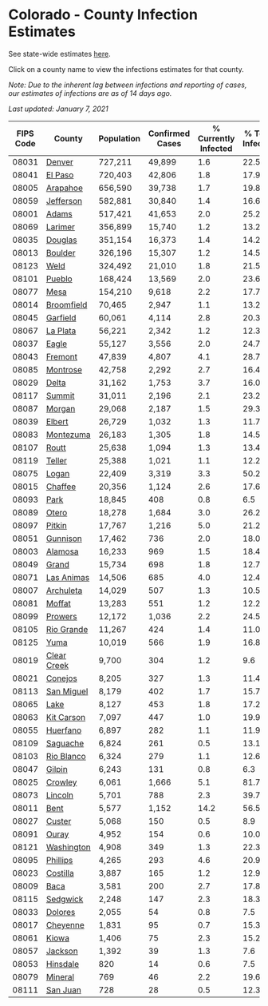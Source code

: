 # Colorado - County Infection Estimates

See state-wide estimates [here](/infections/us-co).

Click on a county name to view the infections estimates for that county.

*Note: Due to the inherent lag between infections and reporting of cases, our estimates of infections are as of 14 days ago.*

*Last updated: January 7, 2021*

|   FIPS Code |                     County |   Population |   Confirmed Cases |   % Currently Infected |   % Total Infected |
|-------------|----------------------------|--------------|-------------------|------------------------|--------------------|
|       08031 |           [Denver](denver) |      727,211 |            49,899 |                    1.6 |               22.5 |
|       08041 |         [El Paso](el-paso) |      720,403 |            42,806 |                    1.8 |               17.9 |
|       08005 |       [Arapahoe](arapahoe) |      656,590 |            39,738 |                    1.7 |               19.8 |
|       08059 |     [Jefferson](jefferson) |      582,881 |            30,840 |                    1.4 |               16.6 |
|       08001 |             [Adams](adams) |      517,421 |            41,653 |                    2.0 |               25.2 |
|       08069 |         [Larimer](larimer) |      356,899 |            15,740 |                    1.2 |               13.2 |
|       08035 |         [Douglas](douglas) |      351,154 |            16,373 |                    1.4 |               14.2 |
|       08013 |         [Boulder](boulder) |      326,196 |            15,307 |                    1.2 |               14.5 |
|       08123 |               [Weld](weld) |      324,492 |            21,010 |                    1.8 |               21.5 |
|       08101 |           [Pueblo](pueblo) |      168,424 |            13,569 |                    2.0 |               23.6 |
|       08077 |               [Mesa](mesa) |      154,210 |             9,618 |                    2.2 |               17.7 |
|       08014 |   [Broomfield](broomfield) |       70,465 |             2,947 |                    1.1 |               13.2 |
|       08045 |       [Garfield](garfield) |       60,061 |             4,114 |                    2.8 |               20.3 |
|       08067 |       [La Plata](la-plata) |       56,221 |             2,342 |                    1.2 |               12.3 |
|       08037 |             [Eagle](eagle) |       55,127 |             3,556 |                    2.0 |               24.7 |
|       08043 |         [Fremont](fremont) |       47,839 |             4,807 |                    4.1 |               28.7 |
|       08085 |       [Montrose](montrose) |       42,758 |             2,292 |                    2.7 |               16.4 |
|       08029 |             [Delta](delta) |       31,162 |             1,753 |                    3.7 |               16.0 |
|       08117 |           [Summit](summit) |       31,011 |             2,196 |                    2.1 |               23.2 |
|       08087 |           [Morgan](morgan) |       29,068 |             2,187 |                    1.5 |               29.3 |
|       08039 |           [Elbert](elbert) |       26,729 |             1,032 |                    1.3 |               11.7 |
|       08083 |     [Montezuma](montezuma) |       26,183 |             1,305 |                    1.8 |               14.5 |
|       08107 |             [Routt](routt) |       25,638 |             1,094 |                    1.3 |               13.4 |
|       08119 |           [Teller](teller) |       25,388 |             1,021 |                    1.1 |               12.2 |
|       08075 |             [Logan](logan) |       22,409 |             3,319 |                    3.3 |               50.2 |
|       08015 |         [Chaffee](chaffee) |       20,356 |             1,124 |                    2.6 |               17.6 |
|       08093 |               [Park](park) |       18,845 |               408 |                    0.8 |                6.5 |
|       08089 |             [Otero](otero) |       18,278 |             1,684 |                    3.0 |               26.2 |
|       08097 |           [Pitkin](pitkin) |       17,767 |             1,216 |                    5.0 |               21.2 |
|       08051 |       [Gunnison](gunnison) |       17,462 |               736 |                    2.0 |               18.0 |
|       08003 |         [Alamosa](alamosa) |       16,233 |               969 |                    1.5 |               18.4 |
|       08049 |             [Grand](grand) |       15,734 |               698 |                    1.8 |               12.7 |
|       08071 |   [Las Animas](las-animas) |       14,506 |               685 |                    4.0 |               12.4 |
|       08007 |     [Archuleta](archuleta) |       14,029 |               507 |                    1.3 |               10.5 |
|       08081 |           [Moffat](moffat) |       13,283 |               551 |                    1.2 |               12.2 |
|       08099 |         [Prowers](prowers) |       12,172 |             1,036 |                    2.2 |               24.5 |
|       08105 |   [Rio Grande](rio-grande) |       11,267 |               424 |                    1.4 |               11.0 |
|       08125 |               [Yuma](yuma) |       10,019 |               566 |                    1.9 |               16.8 |
|       08019 | [Clear Creek](clear-creek) |        9,700 |               304 |                    1.2 |                9.6 |
|       08021 |         [Conejos](conejos) |        8,205 |               327 |                    1.3 |               11.4 |
|       08113 |   [San Miguel](san-miguel) |        8,179 |               402 |                    1.7 |               15.7 |
|       08065 |               [Lake](lake) |        8,127 |               453 |                    1.8 |               17.2 |
|       08063 |   [Kit Carson](kit-carson) |        7,097 |               447 |                    1.0 |               19.9 |
|       08055 |       [Huerfano](huerfano) |        6,897 |               282 |                    1.1 |               11.9 |
|       08109 |       [Saguache](saguache) |        6,824 |               261 |                    0.5 |               13.1 |
|       08103 |   [Rio Blanco](rio-blanco) |        6,324 |               279 |                    1.1 |               12.6 |
|       08047 |           [Gilpin](gilpin) |        6,243 |               131 |                    0.8 |                6.3 |
|       08025 |         [Crowley](crowley) |        6,061 |             1,666 |                    5.1 |               81.7 |
|       08073 |         [Lincoln](lincoln) |        5,701 |               788 |                    2.3 |               39.7 |
|       08011 |               [Bent](bent) |        5,577 |             1,152 |                   14.2 |               56.5 |
|       08027 |           [Custer](custer) |        5,068 |               150 |                    0.5 |                8.9 |
|       08091 |             [Ouray](ouray) |        4,952 |               154 |                    0.6 |               10.0 |
|       08121 |   [Washington](washington) |        4,908 |               349 |                    1.3 |               22.3 |
|       08095 |       [Phillips](phillips) |        4,265 |               293 |                    4.6 |               20.9 |
|       08023 |       [Costilla](costilla) |        3,887 |               165 |                    1.2 |               12.9 |
|       08009 |               [Baca](baca) |        3,581 |               200 |                    2.7 |               17.8 |
|       08115 |       [Sedgwick](sedgwick) |        2,248 |               147 |                    2.3 |               18.3 |
|       08033 |         [Dolores](dolores) |        2,055 |                54 |                    0.8 |                7.5 |
|       08017 |       [Cheyenne](cheyenne) |        1,831 |                95 |                    0.7 |               15.3 |
|       08061 |             [Kiowa](kiowa) |        1,406 |                75 |                    2.3 |               15.2 |
|       08057 |         [Jackson](jackson) |        1,392 |                39 |                    1.3 |                7.6 |
|       08053 |       [Hinsdale](hinsdale) |          820 |                14 |                    0.6 |                7.5 |
|       08079 |         [Mineral](mineral) |          769 |                46 |                    2.2 |               19.6 |
|       08111 |       [San Juan](san-juan) |          728 |                28 |                    0.5 |               12.3 |